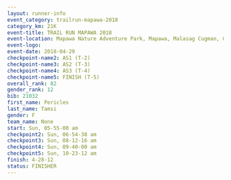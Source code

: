 ```yaml
---
layout: runner-info 
event_category: trailrun-mapawa-2018 
category_km: 21K 
event-title: TRAIL RUN MAPAWA 2018 
event-location: Mapawa Nature Adventure Park, Mapawa, Malasag Cugman, Cagayan de Oro Philippines 
event-logo: 
event-date: 2018-04-29 
checkpoint-name2: AS1 (T-2) 
checkpoint-name3: AS2 (T-3) 
checkpoint-name4: AS3 (T-4) 
checkpoint-name5: FINISH (T-5) 
overall_rank: 82
gender_rank: 12
bib: 21032
first_name: Pericles
last_name: Tamsi
gender: F
team_name: None
start: Sun, 05-55-00 am
checkpoint2: Sun, 06-54-38 am
checkpoint3: Sun, 08-12-16 am
checkpoint4: Sun, 09-40-00 am
checkpoint5: Sun, 10-23-12 am
finish: 4-28-12
status: FINISHER
---
```

